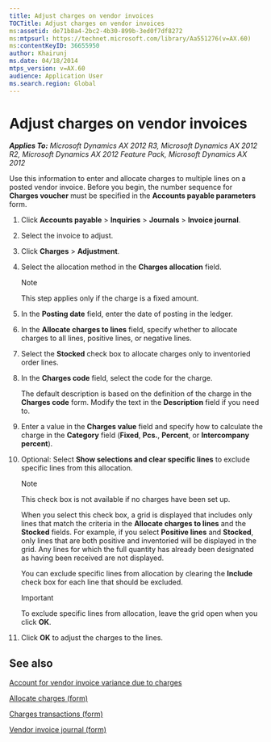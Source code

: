 ```yaml
---
title: Adjust charges on vendor invoices
TOCTitle: Adjust charges on vendor invoices
ms:assetid: de71b8a4-2bc2-4b30-899b-3ed0f7df8272
ms:mtpsurl: https://technet.microsoft.com/library/Aa551276(v=AX.60)
ms:contentKeyID: 36655950
author: Khairunj
ms.date: 04/18/2014
mtps_version: v=AX.60
audience: Application User
ms.search.region: Global
---
```


# Adjust charges on vendor invoices 


_**Applies To:** Microsoft Dynamics AX 2012 R3, Microsoft Dynamics AX 2012 R2, Microsoft Dynamics AX 2012 Feature Pack, Microsoft Dynamics AX 2012_

Use this information to enter and allocate charges to multiple lines on a posted vendor invoice. Before you begin, the number sequence for **Charges voucher** must be specified in the **Accounts payable parameters** form.

1.  Click **Accounts payable** \> **Inquiries** \> **Journals** \> **Invoice journal**.

2.  Select the invoice to adjust.

3.  Click **Charges** \> **Adjustment**.

4.  Select the allocation method in the **Charges allocation** field.
    

    > [!NOTE]
    > <P>This step applies only if the charge is a fixed amount.</P>



5.  In the **Posting date** field, enter the date of posting in the ledger.

6.  In the **Allocate charges to lines** field, specify whether to allocate charges to all lines, positive lines, or negative lines.

7.  Select the **Stocked** check box to allocate charges only to inventoried order lines.

8.  In the **Charges code** field, select the code for the charge.
    
    The default description is based on the definition of the charge in the **Charges code** form. Modify the text in the **Description** field if you need to.

9.  Enter a value in the **Charges value** field and specify how to calculate the charge in the **Category** field (**Fixed**, **Pcs.**, **Percent**, or **Intercompany percent**).

10. Optional: Select **Show selections and clear specific lines** to exclude specific lines from this allocation.
    

    > [!NOTE]
    > <P>This check box is not available if no charges have been set up.</P>

    
    When you select this check box, a grid is displayed that includes only lines that match the criteria in the **Allocate charges to lines** and the **Stocked** fields. For example, if you select **Positive lines** and **Stocked**, only lines that are both positive and inventoried will be displayed in the grid. Any lines for which the full quantity has already been designated as having been received are not displayed.
    
    You can exclude specific lines from allocation by clearing the **Include** check box for each line that should be excluded.
    

    > [!IMPORTANT]
    > <P>To exclude specific lines from allocation, leave the grid open when you click <STRONG>OK</STRONG>.</P>



11. Click **OK** to adjust the charges to the lines.

## See also

[Account for vendor invoice variance due to charges](account-for-vendor-invoice-variance-due-to-charges.md)

[Allocate charges (form)](https://technet.microsoft.com/library/hh697725\(v=ax.60\))

[Charges transactions (form)](https://technet.microsoft.com/library/aa633876\(v=ax.60\))

[Vendor invoice journal (form)](https://technet.microsoft.com/library/aa587621\(v=ax.60\))

  


